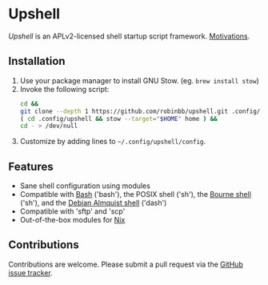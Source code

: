 # Upshell

*Upshell* is an APLv2-licensed shell startup script framework.
[Motivations](https://www.linkedin.com/pulse/bash-startup-scripts-redux-robin-bate-boerop).

## Installation

1. Use your package manager to install GNU Stow. (eg. `brew install stow`)
2. Invoke the following script:
   ```sh
   cd &&
   git clone --depth 1 https://github.com/robinbb/upshell.git .config/upshell &&
   ( cd .config/upshell && stow --target="$HOME" home ) &&
   cd - > /dev/null
   ```
3. Customize by adding lines to `~/.config/upshell/config`.

## Features

- Sane shell configuration using modules
- Compatible with
  [Bash](http://en.wikipedia.org/wiki/Bash_(Unix_shell)) ('bash'),
  the POSIX shell ('sh'),
  the [Bourne shell](http://en.wikipedia.org/wiki/Bourne_shell)
  ('sh'), and the
  [Debian Almquist shell](http://en.wikipedia.org/w/index.php?title=Debian_Almquist_shell)
  ('dash')
- Compatible with 'sftp' and 'scp'
- Out-of-the-box modules for [Nix](http://en.wikipedia.org/wiki/Nix_package_manager)

## Contributions

Contributions are welcome. Please submit a pull request via the
[GitHub issue tracker](https://github.com/robinbb/upshell/issues).

